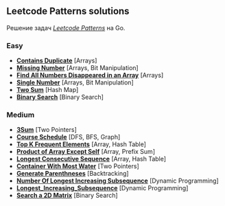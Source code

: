 ## Leetcode Patterns solutions

Решение задач _[Leetcode Patterns](https://seanprashad.com/leetcode-patterns/)_ на Go.

### Easy
- **[Contains Duplicate](solutions/easy/Contains_Duplicate)** [Arrays]
- **[Missing Number](solutions/easy/Missing_Number)** [Arrays, Bit Manipulation]
- **[Find All Numbers Disappeared in an Array](solutions/easy/Find_All_Numbers_Disappeared_in_an_Array)** [Arrays]
- **[Single Number](solutions/easy/Single_Number)** [Arrays, Bit Manipulation]
- **[Two Sum](solutions/easy/Two_Sum/main.go)** [Hash Map]
- **[Binary Search](solutions_with_themes/Binary_Search/Binary_Search/main.go)** [Binary Search]

### Medium
- **[3Sum](solutions/medium/3Sum)** [Two Pointers]
- **[Course Schedule](solutions/medium/Course_Schedule)** [DFS, BFS, Graph]
- **[Top K Frequent Elements](solutions_with_themes/Array_Hashing/Top_K_Frequent_Elements/main.go)** [Array, Hash Table]
- **[Product of Array Except Self](solutions_with_themes/Array_Hashing/Product_of_Array_Except_Self/main.go)** [Array, Prefix Sum]
- **[Longest Consecutive Sequence](solutions_with_themes/Array_Hashing/Longest_Consecutive_Sequence/main.go)** [Array, Hash Table]
- **[Container With Most Water](solutions_with_themes/Two_Pointers/Container_With_Most_Water/main.go)** [Two Pointers]
- **[Generate Parenthneses](solutions_with_themes/Stack/Generate_Parenthneses/main.go)** [Backtracking]
- **[Number Of Longest Increasing Subsequence](solutions/medium/Number_Of_Longest_Inceasing_Subsequence/main.go)** [Dynamic Programming]
- **[Longest_Increasing_Subsequence](solutions/medium/Longest_Increasing_Subsequence/main.go)** [Dynamic Programming]
- **[Search a 2D Matrix](solutions_with_themes/Binary_Search/Search_a_2D_Matrix/main.go)** [Binary Search]